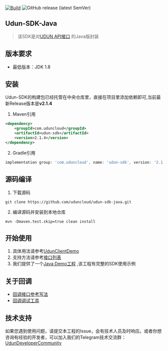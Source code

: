 [![Build](https://github.com/uduncloud/udun-sdk-java/actions/workflows/maven-publish.yml/badge.svg)](https://github.com/uduncloud/udun-sdk-java/actions/workflows/maven-publish.yml)
![GitHub release (latest SemVer)](https://img.shields.io/github/v/release/uduncloud/udun-sdk-java)
## Udun-SDK-Java
>该SDK是对[UDUN API接口](https://www.uduncloud.com/geteway-interface) 的Java版封装

## 版本要求
* 最低版本：JDK 1.8
## 安装
Udun-SDK的构建包已经托管在中央仓库里，直接在项目里添加依赖即可,当前最新Release版本是**v2.1.4**

1. Maven引用
```xml
<dependency>
    <groupId>com.uduncloud</groupId>
    <artifactId>udun-sdk</artifactId>
    <version>2.1.4</version>
</dependency>
```
2. Gradle引用
```groovy
implementation group: 'com.uduncloud', name: 'udun-sdk', version: '2.1.2'
```
## 源码编译
1. 下载源码
```shell
git clone https://github.com/uduncloud/udun-sdk-java.git
```

2. 编译源码并安装到本地仓库
```shell
mvn -Dmaven.test.skip=true clean install
```

## 开始使用
1. 具体用法请参考[UdunClientDemo](https://github.com/uduncloud/java-wallet-sdk/blob/main/src/test/java/UdunClientDemo.java)
2. 支持方法请参考[接口列表](https://github.com/uduncloud/java-wallet-sdk/blob/main/src/main/java/com/udun/sdk/client/UdunApi.java)
3. 我们提供了一个[Java Demo工程](https://github.com/uduncloud/udun-sdk-java-demo) ,该工程有完整的SDK使用示例

## 关于回调
- [回调接口参考写法](https://github.com/uduncloud/udun-sdk-java-demo/blob/main/src/main/java/com/udun/sdk/controller/CallBackController.java)
- [回调调试工具](https://www.uduncloud.com/debug-monitor) 

## 技术支持
如果您遇到使用问题，请提交本工程的Issue，会有技术人员及时响应。或者你想咨询有经验的开发者，可以加入我们的Telegram技术交流群：[UdunDeveloperCommunity](https://t.me/UdunWalletDevs)
